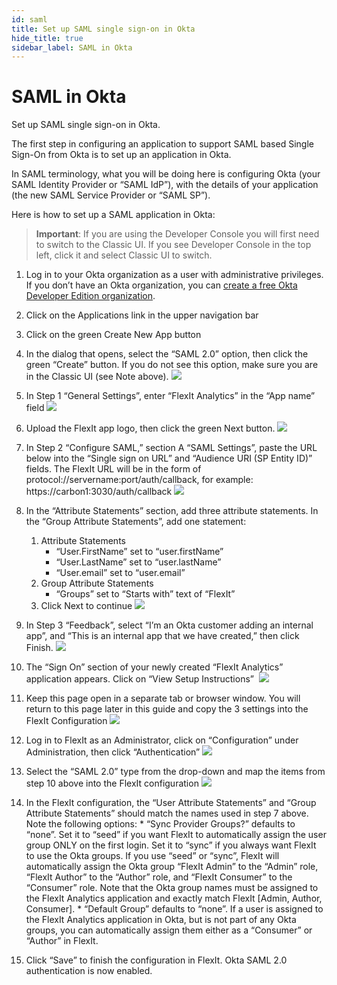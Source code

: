 ```yaml
---
id: saml
title: Set up SAML single sign-on in Okta
hide_title: true
sidebar_label: SAML in Okta
---
```


# SAML in Okta

Set up SAML single sign-on in Okta.

The first step in configuring an application to support SAML based Single Sign-On from Okta is to set up an application in Okta.

In SAML terminology, what you will be doing here is configuring Okta (your SAML Identity Provider or “SAML IdP”), with the details of your application (the new SAML Service Provider or “SAML SP”).

Here is how to set up a SAML application in Okta:

> **Important**: If you are using the Developer Console you will first need to switch to the Classic UI. If you see Developer Console in the top left, click it and select Classic UI to switch.

1.  Log in to your Okta organization as a user with administrative privileges. If you don’t have an Okta organization, you can [create a free Okta Developer Edition organization](https://developer.okta.com/signup/).
2.  Click on the Applications link in the upper navigation bar
3.  Click on the green Create New App button
4.  In the dialog that opens, select the “SAML 2.0” option, then click the green “Create” button. If you do not see this option, make sure you are in the Classic UI (see Note above).
![](/img/saml/okta_flexit_new.png)

5.  In Step 1 “General Settings”, enter “FlexIt Analytics” in the “App name” field
![](/img/saml/okta_flexit_generalsettings.png)

6.  Upload the FlexIt app logo, then click the green Next button.
![](/img/saml/X.png)

7.  In Step 2 “Configure SAML,” section A “SAML Settings”, paste the URL below into the “Single sign on URL” and “Audience URI (SP Entity ID)” fields. The FlexIt URL will be in the form of protocol://servername:port/auth/callback, for example: https://carbon1:3030/auth/callback
![](/img/saml/okta_flexit_samlsettingsgeneral.png)

8.  In the “Attribute Statements” section, add three attribute statements. In the “Group Attribute Statements”, add one statement:
    1.  Attribute Statements
        *   “User.FirstName” set to “user.firstName”
        *   “User.LastName” set to “user.lastName”
        *   “User.email” set to “user.email”
    2.  Group Attribute Statements
        *   “Groups” set to “Starts with” text of “FlexIt”
    3.  Click Next to continue
    ![](/img/saml/okta_flexit_generalattributes.png)

9.  In Step 3 “Feedback”, select “I’m an Okta customer adding an internal app”, and “This is an internal app that we have created,” then click Finish.
![](/img/saml/okta_flexit_finish.png)

10.  The “Sign On” section of your newly created “FlexIt Analytics” application appears. Click on “View Setup Instructions” 
![](/img/saml/okta_flexit_ipmetadata.png)

11.  Keep this page open in a separate tab or browser window. You will return to this page later in this guide and copy the 3 settings into the FlexIt Configuration
![](/img/saml/okta_flexit_samlconfig.png)

12.  Log in to FlexIt as an Administrator, click on “Configuration” under Administration, then click “Authentication”
![](/img/saml/flexit_config_auth.png)

13.  Select the “SAML 2.0” type from the drop-down and map the items from step 10 above into the FlexIt configuration
![](/img/saml/flexit_config_authmap.png)

14.  In the FlexIt configuration, the “User Attribute Statements” and “Group Attribute Statements” should match the names used in step 7 above. Note the following options:
    *   “Sync Provider Groups?” defaults to “none”. Set it to “seed” if you want FlexIt to automatically assign the user group ONLY on the first login. Set it to “sync” if you always want FlexIt to use the Okta groups. If you use “seed” or “sync”, FlexIt will automatically assign the Okta group “FlexIt Admin” to the “Admin” role, “FlexIt Author” to the “Author” role, and “FlexIt Consumer” to the “Consumer” role. Note that the Okta group names must be assigned to the FlexIt Analytics application and exactly match FlexIt [Admin, Author, Consumer].
    *   “Default Group” defaults to “none”. If a user is assigned to the FlexIt Analytics application in Okta, but is not part of any Okta groups, you can automatically assign them either as a “Consumer” or “Author” in FlexIt.
15.  Click “Save” to finish the configuration in FlexIt. Okta SAML 2.0 authentication is now enabled.
